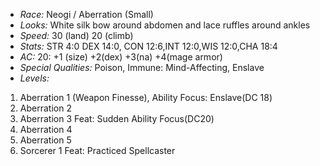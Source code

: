 - *Race:* Neogi / Aberration (Small)
- *Looks:* White silk bow around abdomen and lace ruffles around ankles
- *Speed:* 30 (land) 20 (climb)
- *Stats:* STR 4:0 DEX 14:0, CON 12:6,INT 12:0,WIS 12:0,CHA 18:4
- *AC:* 20: +1 (size) +2(dex) +3(na) +4(mage armor)
- *Special Qualities:* Poison, Immune: Mind-Affecting, Enslave
- *Levels:* 
 1. Aberration 1 (Weapon Finesse), Ability Focus: Enslave(DC 18)
 2. Aberration 2
 3. Aberration 3 Feat: Sudden Ability Focus(DC20)
 4. Aberration 4
 5. Aberration 5
 6. Sorcerer 1 Feat: Practiced Spellcaster
